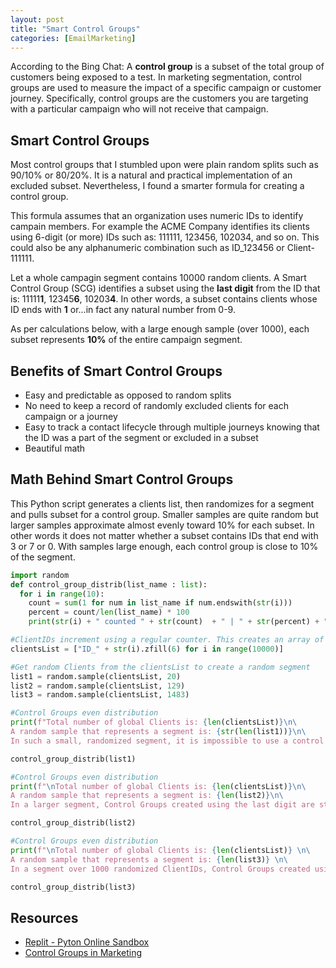 ```yaml
---
layout: post
title: "Smart Control Groups"
categories: [EmailMarketing]
---
```

According to the Bing Chat: A **control group** is a subset of the total group of customers being exposed to a test. In marketing segmentation, control groups are used to measure the impact of a specific campaign or customer journey. Specifically, control groups are the customers you are targeting with a particular campaign who will not receive that campaign.

## Smart Control Groups
Most control groups that I stumbled upon were plain random splits such as 90/10% or 80/20%. It is a natural and practical implementation of an excluded subset. Nevertheless, I found a smarter formula for creating a control group. 

This formula assumes that an organization uses numeric IDs to identify campain members. For example the ACME Company identifies its clients using 6-digit (or more) IDs such as: 111111, 123456, 102034, and so on. This could also be any alphanumeric combination such as ID_123456 or Client-111111.

Let a whole campagin segment contains 10000 random clients. A Smart Control Group (SCG) identifies a subset using the **last digit** from the ID that is: 11111**1**, 12345**6**, 10203**4**. In other words, a subset contains clients whose ID ends with **1** or...in fact any natural number from 0-9.

As per calculations below, with a large enough sample (over 1000), each subset represents **10%** of the entire campaign segment.

## Benefits of Smart Control Groups
*   Easy and predictable as opposed to random splits
*   No need to keep a record of randomly excluded clients for each campaign or a journey
*   Easy to track a contact lifecycle through multiple journeys knowing that the ID was a part of the segment or excluded in a subset
*   Beautiful math

## Math Behind Smart Control Groups
This Python script generates a clients list, then randomizes for a segment and pulls subset for a control group. Smaller samples are quite random but larger samples approximate almost evenly toward 10% for each subset. In other words it does not matter whether a subset contains IDs that end with 3 or 7 or 0. With samples large enough, each control group is close to 10% of the segment.
```python
import random
def control_group_distrib(list_name : list):
  for i in range(10):
    count = sum(1 for num in list_name if num.endswith(str(i)))
    percent = count/len(list_name) * 100
    print(str(i) + " counted " + str(count)  + " | " + str(percent) + "%")

#ClientIDs increment using a regular counter. This creates an array of ClientIDs from 0-... as a main pool of clientList.
clientsList = ["ID_" + str(i).zfill(6) for i in range(10000)]

#Get random Clients from the clientsList to create a random segment
list1 = random.sample(clientsList, 20)
list2 = random.sample(clientsList, 129)
list3 = random.sample(clientsList, 1483)

#Control Groups even distribution
print(f"Total number of global Clients is: {len(clientsList)}\n\
A random sample that represents a segment is: {str(len(list1))}\n\
In such a small, randomized segment, it is impossible to use a control group\n", end="\n\n")

control_group_distrib(list1)

#Control Groups even distribution
print(f"\nTotal number of global Clients is: {len(clientsList)}\n\
A random sample that represents a segment is: {len(list2)}\n\
In a larger segment, Control Groups created using the last digit are still not well distributed.", end="\n\n")

control_group_distrib(list2)

#Control Groups even distribution
print(f"\nTotal number of global Clients is: {len(clientsList)} \n\
A random sample that represents a segment is: {len(list3)} \n\
In a segment over 1000 randomized ClientIDs, Control Groups created using the last digit are almost evenly distributed for each digit.\n", end="\n\n")

control_group_distrib(list3)
```

## Resources
*   [Replit - Pyton Online Sandbox](https://replit.com/@karolcholewa/ControlGroups#main.py)
*   [Control Groups in Marketing](https://www.optimove.com/resources/learning-center/control-groups-in-marketing#The_Guide_to_Control_Groups_in_Marketing)